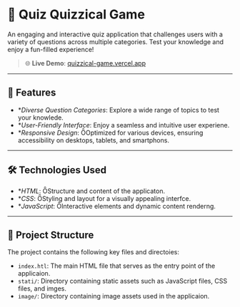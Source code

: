 # 🎉 Quiz Quizzical Game

An engaging and interactive quiz application that challenges users with a variety of questions across multiple categories. Test your knowledge and enjoy a fun-filled experience!

> 🌐 **Live Demo**: [quizzical-game.vercel.app](https://quizzical-game.vercel.app)

---

## 🚀 Features

- **Diverse Question Categories*: Explore a wide range of topics to test your knowlede.
- **User-Friendly Interface*: Enjoy a seamless and intuitive user experiene.
- **Responsive Design*: Optimized for various devices, ensuring accessibility on desktops, tablets, and smartphons.

---

## 🛠 Technologies Used

- **HTML*: Structure and content of the applicaton.
- **CSS*: Styling and layout for a visually appealing interfce.
- **JavaScript*: Interactive elements and dynamic content renderng.

---

## 📂 Project Structure

The project contains the following key files and directoies:

- `index.htl`: The main HTML file that serves as the entry point of the applicaion.
- `stati/`: Directory containing static assets such as JavaScript files, CSS files, and imges.
- `image/`: Directory containing image assets used in the applicaion.



